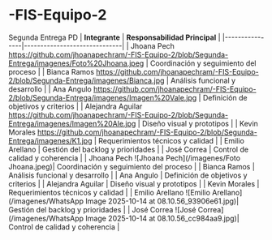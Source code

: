 # -FIS-Equipo-2
Segunda Entrega
PD
| **Integrante** | **Responsabilidad Principal** |
|----------------|------------------------------|
| Jhoana Pech https://github.com/jhoanapechram/-FIS-Equipo-2/blob/Segunda-Entrega/imagenes/Foto%20Jhoana.jpeg | Coordinación y seguimiento del proceso |
| Bianca Ramos https://github.com/jhoanapechram/-FIS-Equipo-2/blob/Segunda-Entrega/imagenes/Bianca.jpg | Análisis funcional y desarrollo |
| Ana Angulo https://github.com/jhoanapechram/-FIS-Equipo-2/blob/Segunda-Entrega/imagenes/Imagen%20Vale.jpg | Definición de objetivos y criterios |
| Alejandra Aguilar https://github.com/jhoanapechram/-FIS-Equipo-2/blob/Segunda-Entrega/imagenes/Imagen%20Ale.jpg | Diseño visual y prototipos |
| Kevin Morales https://github.com/jhoanapechram/-FIS-Equipo-2/blob/Segunda-Entrega/imagenes/K1.jpg | Requerimientos técnicos y calidad |
| Emilio Arellano | Gestión del backlog y prioridades |
| José Correa | Control de calidad y coherencia |
| Jhoana Pech ![Jhoana Pech](/imagenes/Foto Jhoana.jpeg)| Coordinación y seguimiento del proceso |
| Bianca Ramos | Análisis funcional y desarrollo |
| Ana Angulo | Definición de objetivos y criterios |
| Alejandra Aguilar | Diseño visual y prototipos |
| Kevin Morales | Requerimientos técnicos y calidad |
| Emilio Arellano ![Emilio Arellano](/imagenes/WhatsApp Image 2025-10-14 at 08.10.56_93906e61.jpg)| Gestión del backlog y prioridades |
| José Correa ![José Correa](/imagenes/WhatsApp Image 2025-10-14 at 08.10.56_cc984aa9.jpg)| Control de calidad y coherencia |

